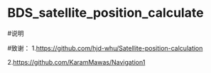 # BDS_satellite_position_calculate
#说明

#致谢：
1.https://github.com/hjd-whu/Satellite-position-calculation

2.https://github.com/KaramMawas/Navigation1
